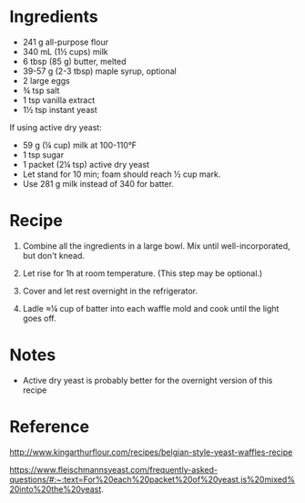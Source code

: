 Ingredients
===========
- 241 g all-purpose flour
- 340 mL (1½ cups) milk
- 6 tbsp (85 g) butter, melted
- 39-57 g (2-3 tbsp) maple syrup, optional
- 2 large eggs
- ¾ tsp salt
- 1 tsp vanilla extract
- 1½ tsp instant yeast

If using active dry yeast:
- 59 g (¼ cup) milk at 100-110°F
- 1 tsp sugar
- 1 packet (2¼ tsp) active dry yeast
- Let stand for 10 min; foam should reach ½ cup mark.
- Use 281 g milk instead of 340 for batter.

Recipe
======
1. Combine all the ingredients in a large bowl.  Mix until well-incorporated, 
   but don't knead.

2. Let rise for 1h at room temperature.  (This step may be optional.)

3. Cover and let rest overnight in the refrigerator.

4. Ladle ≈¼ cup of batter into each waffle mold and cook until the light goes 
   off.

Notes
=====
- Active dry yeast is probably better for the overnight version of this recipe

Reference
=========
http://www.kingarthurflour.com/recipes/belgian-style-yeast-waffles-recipe

https://www.fleischmannsyeast.com/frequently-asked-questions/#:~:text=For%20each%20packet%20of%20yeast,is%20mixed%20into%20the%20yeast.
